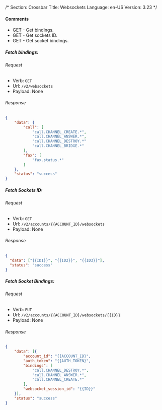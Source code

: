 /*
Section: Crossbar
Title: Websockets
Language: en-US
Version: 3.23
*/


#### Comments

* GET - Get bindings.
* GET - Get sockets ID.
* GET - Get socket bindings.

##### Fetch bindings:

###### Request

- Verb: `GET`
- Url: `/v2/websockets`
- Payload: None

###### Response

```json
{
    "data": {
        "call": [
            "call.CHANNEL_CREATE.*",
            "call.CHANNEL_ANSWER.*",
            "call.CHANNEL_DESTROY.*"
            "call.CHANNEL_BRIDGE.*"
        ],
        "fax": [
            "fax.status.*"
        ]
    },
    "status": "success"
}
```

##### Fetch Sockets ID:

###### Request

- Verb: `GET`
- Url: `/v2/accounts/{{ACCOUNT_ID}/websockets`
- Payload: None

###### Response

```json
{
  "data": ["{{ID1}}", "{{ID2}}", "{{ID3}}"],
  "status": "success"
}
```

##### Fetch Socket Bindings:

###### Request

- Verb: `PUT`
- Url: `/v2/accounts/{{ACCOUNT_ID}/websockets/{{ID}}`
- Payload: None

###### Response

```json
{
    "data": [{
        "account_id": "{{ACCOUNT_ID}",
        "auth_token": "{{AUTH_TOKEN}",
        "bindings": [
            "call.CHANNEL_DESTROY.*",
            "call.CHANNEL_ANSWER.*",
            "call.CHANNEL_CREATE.*"
        ],
        "websocket_session_id": "{{ID}}"
    }],
    "status": "success"
}
```